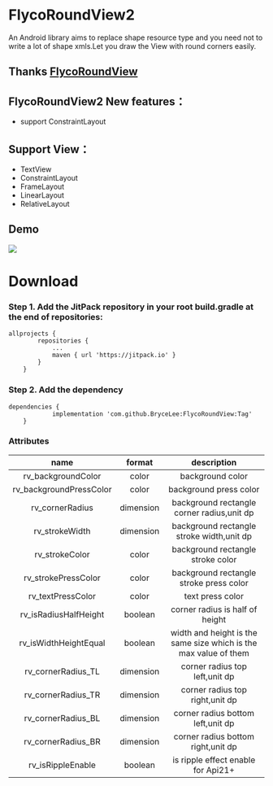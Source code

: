 # FlycoRoundView2
An Android library aims to replace shape resource type and you need not to write a lot of shape xmls.Let you draw the View with round corners easily.
## Thanks [FlycoRoundView](https://github.com/H07000223/FlycoRoundView)
## FlycoRoundView2 New features：
- support ConstraintLayout
## Support View：
- TextView
- ConstraintLayout
- FrameLayout
- LinearLayout
- RelativeLayout

## Demo
![](https://github.com/H07000223/FlycoRoundView/blob/master/preview.gif)

# Download
### Step 1. Add the JitPack repository in your root build.gradle at the end of repositories:
```
allprojects {
		repositories {
			...
			maven { url 'https://jitpack.io' }
		}
	}
```
### Step 2. Add the dependency
```
dependencies {
	        implementation 'com.github.BryceLee:FlycoRoundView:Tag'
	}
```

### Attributes

|name|format|description|
|:---:|:---:|:---:|
| rv_backgroundColor | color | background color
| rv_backgroundPressColor | color | background press color
| rv_cornerRadius | dimension | background rectangle corner radius,unit dp
| rv_strokeWidth | dimension | background rectangle stroke width,unit dp
| rv_strokeColor | color |background rectangle stroke color
| rv_strokePressColor | color |background rectangle stroke press color
| rv_textPressColor | color |text press color
| rv_isRadiusHalfHeight | boolean | corner radius is half of height
| rv_isWidthHeightEqual | boolean | width and height is the same size which is the max value of them
| rv_cornerRadius_TL | dimension | corner radius top left,unit dp
| rv_cornerRadius_TR | dimension | corner radius top right,unit dp
| rv_cornerRadius_BL | dimension | corner radius bottom left,unit dp
| rv_cornerRadius_BR | dimension | corner radius bottom right,unit dp
| rv_isRippleEnable | boolean | is ripple effect enable for Api21+

